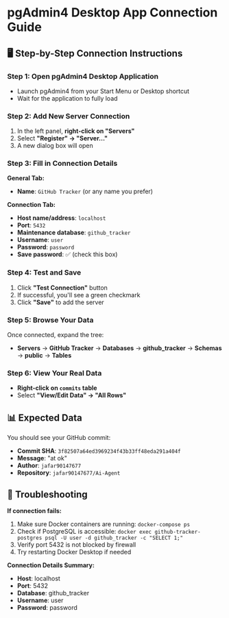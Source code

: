 # pgAdmin4 Desktop App Connection Guide

## 🖥️ **Step-by-Step Connection Instructions**

### **Step 1: Open pgAdmin4 Desktop Application**
- Launch pgAdmin4 from your Start Menu or Desktop shortcut
- Wait for the application to fully load

### **Step 2: Add New Server Connection**
1. In the left panel, **right-click on "Servers"**
2. Select **"Register" → "Server..."**
3. A new dialog box will open

### **Step 3: Fill in Connection Details**

**General Tab:**
- **Name**: `GitHub Tracker` (or any name you prefer)

**Connection Tab:**
- **Host name/address**: `localhost`
- **Port**: `5432`
- **Maintenance database**: `github_tracker`
- **Username**: `user`
- **Password**: `password`
- **Save password**: ✅ (check this box)

### **Step 4: Test and Save**
1. Click **"Test Connection"** button
2. If successful, you'll see a green checkmark
3. Click **"Save"** to add the server

### **Step 5: Browse Your Data**
Once connected, expand the tree:
- **Servers** → **GitHub Tracker** → **Databases** → **github_tracker** → **Schemas** → **public** → **Tables**

### **Step 6: View Your Real Data**
- **Right-click on `commits` table**
- Select **"View/Edit Data" → "All Rows"**

## 📊 **Expected Data**

You should see your GitHub commit:
- **Commit SHA**: `3f82507a64ed3969234f43b33ff48eda291a404f`
- **Message**: "at ok"
- **Author**: `jafar90147677`
- **Repository**: `jafar90147677/Ai-Agent`

## 🔧 **Troubleshooting**

**If connection fails:**
1. Make sure Docker containers are running: `docker-compose ps`
2. Check if PostgreSQL is accessible: `docker exec github-tracker-postgres psql -U user -d github_tracker -c "SELECT 1;"`
3. Verify port 5432 is not blocked by firewall
4. Try restarting Docker Desktop if needed

**Connection Details Summary:**
- **Host**: localhost
- **Port**: 5432
- **Database**: github_tracker
- **Username**: user
- **Password**: password
